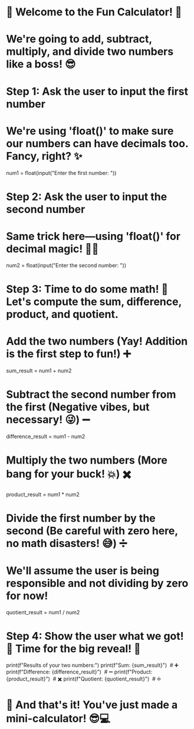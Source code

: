 # 🎉 Welcome to the Fun Calculator! 🎉
# We're going to add, subtract, multiply, and divide two numbers like a boss! 😎


# Step 1: Ask the user to input the first number
# We're using 'float()' to make sure our numbers can have decimals too. Fancy, right? ✨
num1 = float(input("Enter the first number: "))


# Step 2: Ask the user to input the second number
# Same trick here—using 'float()' for decimal magic! 🧙‍♂️
num2 = float(input("Enter the second number: "))


# Step 3: Time to do some math! 🧠 Let's compute the sum, difference, product, and quotient.


# Add the two numbers (Yay! Addition is the first step to fun!) ➕
sum_result = num1 + num2


# Subtract the second number from the first (Negative vibes, but necessary! 😜) ➖
difference_result = num1 - num2


# Multiply the two numbers (More bang for your buck! 💥) ✖️
product_result = num1 * num2


# Divide the first number by the second (Be careful with zero here, no math disasters! 😅) ➗
# We'll assume the user is being responsible and not dividing by zero for now!
quotient_result = num1 / num2


# Step 4: Show the user what we got! 🥳 Time for the big reveal! 🎉
print(f"Results of your two numbers:")
print(f"Sum: {sum_result}")  # ➕
print(f"Difference: {difference_result}")  # ➖
print(f"Product: {product_result}")  # ✖️
print(f"Quotient: {quotient_result}")  # ➗


# 🏁 And that's it! You've just made a mini-calculator! 😎💻
